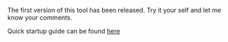 The first version of this tool has been released.
Try it your self and let me know your comments.

Quick startup guide can be found [here](http://code.google.com/p/gae-data-viewer/wiki/QuickStartup)